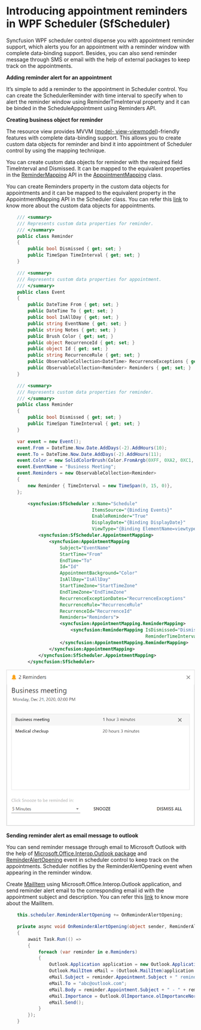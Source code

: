 # Introducing appointment reminders in WPF Scheduler (SfScheduler)

Syncfusion WPF scheduler control dispense you with appointment reminder support, which alerts you for an appointment with a reminder window with complete data-binding support. Besides, you can also send reminder message through SMS or email with the help of external packages to keep track on the appointments.

**Adding reminder alert for an appointment**

It’s simple to add a reminder to the appointment in Scheduler control. You can create the SchedulerReminder with time interval to specify when to alert the reminder window using ReminderTimeInterval property and it can be binded in the ScheduleAppointment using Reminders API. 

**Creating business object for reminder**

The resource view provides MVVM ([model- view-viewmodel](https://en.wikipedia.org/wiki/Model%E2%80%93view%E2%80%93viewmodel))-friendly features with complete data-binding support. This allows you to create custom data objects for reminder and bind it into appointment of Scheduler control by using the mapping technique.

You can create custom data objects for reminder with the required field TimeInterval and Dismissed. It can be mapped to the equivalent properties in the [ReminderMapping](https://help.syncfusion.com/cr/wpf/Syncfusion.UI.Xaml.Scheduler.AppointmentMapping.html#Syncfusion_UI_Xaml_Scheduler_AppointmentMapping_ReminderMapping) API in the [AppointmentMapping](https://help.syncfusion.com/cr/wpf/Syncfusion.UI.Xaml.Scheduler.AppointmentMapping.html) class.

You can create Reminders property in the custom data objects for appointments and it can be mapped to the equivalent property in the AppointmentMapping API in the Scheduler class. You can refer this [link](https://help.syncfusion.com/wpf/scheduler/appointments#scheduler-item-source-and-mapping) to know more about the custom data objects for appointments.

``` c#
    /// <summary>
    /// Represents custom data properties for reminder. 
    /// </summary>
    public class Reminder
    {
        public bool Dismissed { get; set; }
        public TimeSpan TimeInterval { get; set; }
    }
```

``` c#
    /// <summary>
    /// Represents custom data properties for appointment. 
    /// </summary>
    public class Event 
    {
        public DateTime From { get; set; }
        public DateTime To { get; set; }
        public bool IsAllDay { get; set; }
        public string EventName { get; set; }
        public string Notes { get; set; }
        public Brush Color { get; set; }
        public object RecurrenceId { get; set; }
        public object Id { get; set; }
        public string RecurrenceRule { get; set; }
        public ObservableCollection<DateTime> RecurrenceExceptions { get; set; }
        public ObservableCollection<Reminder> Reminders { get; set; }
    }
```

``` c#
    /// <summary>
    /// Represents custom data properties for reminder. 
    /// </summary>
    public class Reminder
    {
        public bool Dismissed { get; set; }
        public TimeSpan TimeInterval { get; set; }
    }
```

``` c#
    var event = new Event();
    event.From = DateTime.Now.Date.AddDays(-2).AddHours(10);
    event.To = DateTime.Now.Date.AddDays(-2).AddHours(11);
    event.Color = new SolidColorBrush(Color.FromArgb(0XFF, 0XA2, 0XC1, 0X39));
    event.EventName = "Business Meeting"; 
    event.Reminders = new ObservableCollection<Reminder>
    {
        new Reminder { TimeInterval = new TimeSpan(0, 15, 0)},
    };
```

``` xml   
        <syncfusion:SfScheduler x:Name="Schedule" 
                                ItemsSource="{Binding Events}"
                                EnableReminder="True"
                                DisplayDate="{Binding DisplayDate}"
                                ViewType="{Binding ElementName=viewtypecombobox, Path=SelectedValue,Mode=TwoWay}">
            <syncfusion:SfScheduler.AppointmentMapping>
                <syncfusion:AppointmentMapping
                    Subject="EventName"
                    StartTime="From"
                    EndTime="To"
                    Id="Id"
                    AppointmentBackground="Color"
                    IsAllDay="IsAllDay"
                    StartTimeZone="StartTimeZone"
                    EndTimeZone="EndTimeZone"
                    RecurrenceExceptionDates="RecurrenceExceptions"
                    RecurrenceRule="RecurrenceRule"
                    RecurrenceId="RecurrenceId"
                    Reminders="Reminders">
                    <syncfusion:AppointmentMapping.ReminderMapping>
                        <syncfusion:ReminderMapping IsDismissed="Dismissed"
                                                    ReminderTimeInterval="TimeInterval"/>
                    </syncfusion:AppointmentMapping.ReminderMapping>
                </syncfusion:AppointmentMapping>
            </syncfusion:SfScheduler.AppointmentMapping>
        </syncfusion:SfScheduler>
```

![SchedulerAppointmentReminder](https://github.com/SyncfusionExamples/appointment-reminders-blog-wpf-scheduler/blob/main/ScreenShot/scheduler-appointment-reminder.png)

**Sending reminder alert as email message to outlook**

You can send reminder message through email to Microsoft Outlook with the help of [Microsoft.Office.Interop.Outlook package](https://docs.microsoft.com/en-us/dotnet/api/microsoft.office.interop.outlook?view=outlook-pia) and [ReminderAlertOpening](https://help.syncfusion.com/cr/wpf/Syncfusion.UI.Xaml.Scheduler.SfScheduler.html#Syncfusion_UI_Xaml_Scheduler_SfScheduler_ReminderAlertOpening) event in scheduler control to keep track on the appointments. Scheduler notifies by the ReminderAlertOpening event when appearing in the reminder window. 

Create [MailItem](https://docs.microsoft.com/en-us/office/vba/api/outlook.mailitem) using Microsoft.Office.Interop.Outlook application, and send reminder alert email to the corresponding email id with the appointment subject and description. You can refer this [link](https://docs.microsoft.com/en-us/visualstudio/vsto/working-with-mail-items?view=vs-2019) to know more about the MailItem. 

``` c#
    this.scheduler.ReminderAlertOpening += OnReminderAlertOpening;
```

``` c#
    private async void OnReminderAlertOpening(object sender, ReminderAlertOpeningEventArgs e)
    {
        await Task.Run(() =>
        {
            foreach (var reminder in e.Reminders)
            {
                Outlook.Application application = new Outlook.Application();
                Outlook.MailItem eMail = (Outlook.MailItem)application.CreateItem(Outlook.OlItemType.olMailItem);
                eMail.Subject = reminder.Appointment.Subject + " reminder alert";
                eMail.To = "abc@outlook.com";
                eMail.Body = reminder.Appointment.Subject + " - " + reminder.Appointment.ActualStartTime.ToString();
                eMail.Importance = Outlook.OlImportance.olImportanceNormal;
                eMail.Send();
            }
        });
    }
```
 

